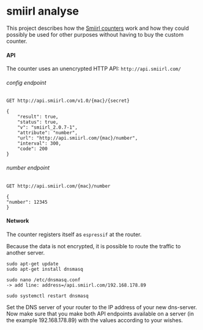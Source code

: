 # smiirl analyse
This project describes how the [Smiirl counters](https://www.smiirl.com/ "Smiirl counters") work and how they could possibly be used for other purposes without having to buy the custom counter.



#### API
The counter uses an unencrypted HTTP API:  `http://api.smiirl.com/`


###### config endpoint

```
GET http://api.smiirl.com/v1.0/{mac}/{secret}

{
	"result": true,
	"status": true,
	"v": "smiirl_2.0.7-1",
	"attribute": "number",
	"url": "http://api.smiirl.com/{mac}/number",
	"interval": 300,
	"code": 200
}
```  

###### number endpoint

```
GET http://api.smiirl.com/{mac}/number

{
"number": 12345
}
```



#### Network

The counter registers itself as `espressif` at the router.

Because the data is not encrypted, it is possible to route the traffic to another server.


```
sudo apt-get update
sudo apt-get install dnsmasq

sudo nano /etc/dnsmasq.conf
-> add line: address=/api.smiirl.com/192.168.178.89

sudo systemctl restart dnsmasq
```

Set the DNS server of your router to the IP address of your new dns-server.
Now make sure that you make both API endpoints available on a server (in the example 192.168.178.89) with the values according to your wishes.
